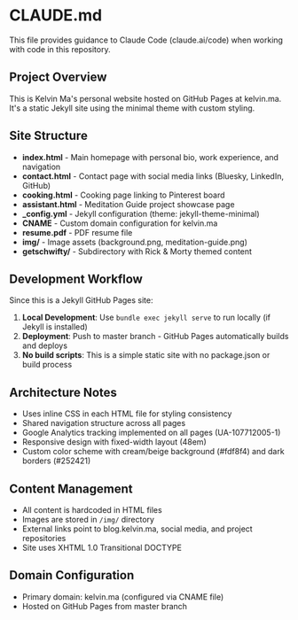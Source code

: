 # CLAUDE.md

This file provides guidance to Claude Code (claude.ai/code) when working with code in this repository.

## Project Overview

This is Kelvin Ma's personal website hosted on GitHub Pages at kelvin.ma. It's a static Jekyll site using the minimal theme with custom styling.

## Site Structure

- **index.html** - Main homepage with personal bio, work experience, and navigation
- **contact.html** - Contact page with social media links (Bluesky, LinkedIn, GitHub)
- **cooking.html** - Cooking page linking to Pinterest board
- **assistant.html** - Meditation Guide project showcase page
- **_config.yml** - Jekyll configuration (theme: jekyll-theme-minimal)
- **CNAME** - Custom domain configuration for kelvin.ma
- **resume.pdf** - PDF resume file
- **img/** - Image assets (background.png, meditation-guide.png)
- **getschwifty/** - Subdirectory with Rick & Morty themed content

## Development Workflow

Since this is a Jekyll GitHub Pages site:

1. **Local Development**: Use `bundle exec jekyll serve` to run locally (if Jekyll is installed)
2. **Deployment**: Push to master branch - GitHub Pages automatically builds and deploys
3. **No build scripts**: This is a simple static site with no package.json or build process

## Architecture Notes

- Uses inline CSS in each HTML file for styling consistency
- Shared navigation structure across all pages
- Google Analytics tracking implemented on all pages (UA-107712005-1)
- Responsive design with fixed-width layout (48em)
- Custom color scheme with cream/beige background (#fdf8f4) and dark borders (#252421)

## Content Management

- All content is hardcoded in HTML files
- Images are stored in `/img/` directory
- External links point to blog.kelvin.ma, social media, and project repositories
- Site uses XHTML 1.0 Transitional DOCTYPE

## Domain Configuration

- Primary domain: kelvin.ma (configured via CNAME file)
- Hosted on GitHub Pages from master branch